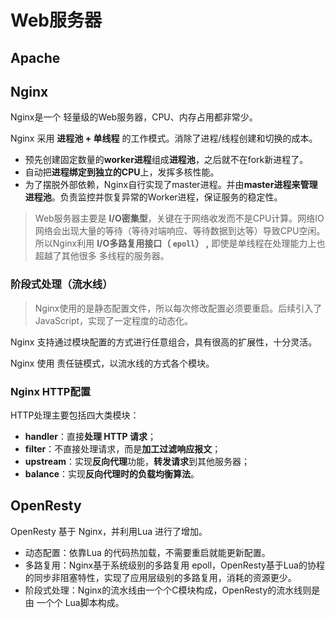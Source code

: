 # Web服务器



## Apache



## Nginx

Nginx是一个 轻量级的Web服务器，CPU、内存占用都非常少。

Nginx 采用 **进程池 + 单线程**	的工作模式。消除了进程/线程创建和切换的成本。

* 预先创建固定数量的**worker进程**组成**进程池**，之后就不在fork新进程了。
* 自动把**进程绑定到独立的CPU**上，发挥多核性能。
* 为了摆脱外部依赖，Nginx自行实现了master进程。并由**master进程来管理进程池**。负责监控并恢复异常的Worker进程，保证服务的稳定性。

> Web服务器主要是 **I/O密集型**，关键在于网络收发而不是CPU计算。网络IO网络会出现大量的等待（等待对端响应、等待数据到达等）导致CPU空闲。所以Nginx利用 **I/O多路复用接口（ `epoll`） ,** 即使是单线程在处理能力上也超越了其他很多 多线程的服务器。

### 阶段式处理（流水线）

> Nginx使用的是静态配置文件，所以每次修改配置必须要重启。后续引入了 JavaScript，实现了一定程度的动态化。

Nginx 支持通过模块配置的方式进行任意组合，具有很高的扩展性，十分灵活。

Nginx 使用 责任链模式，以流水线的方式各个模块。



### Nginx HTTP配置

HTTP处理主要包括四大类模块：

* **handler**：直接**处理 HTTP 请求**；
* **filter**：不直接处理请求，而是**加工过滤响应报文**；
* **upstream**：实现**反向代理**功能，**转发请求**到其他服务器；
* **balance**：实现**反向代理时的负载均衡算法**。

## OpenResty

OpenResty 基于 Nginx，并利用Lua 进行了增加。

* 动态配置：依靠Lua 的代码热加载，不需要重启就能更新配置。
* 多路复用：Nginx基于系统级别的多路复用 epoll，OpenResty基于Lua的协程的同步非阻塞特性，实现了应用层级别的多路复用，消耗的资源更少。
* 阶段式处理：Nginx的流水线由一个个C模块构成，OpenResty的流水线则是由 一个个 Lua脚本构成。